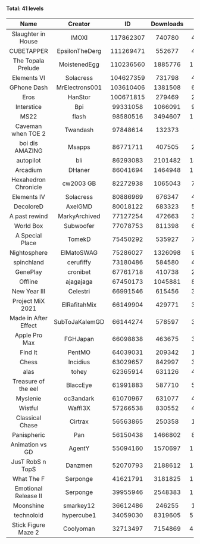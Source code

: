 #### Total: 41 levels

| Name | Creator | ID | Downloads | Likes |
|:---:|:---:|:---:|:---:|:---:|
| Slaughter in House | IMOXI | 117862307 | 740780 | 45199
| CUBETAPPER | EpsilonTheDerg | 111269471 | 552677 | 45932
| The Topala Prelude | MoistenedEgg | 110236560 | 1885776 | 154447
| Elements VI | Solacress | 104627359 | 731798 | 43354
| GPhone Dash | MrElectrons001 | 103610406 | 1381508 | 63522
| Eros | HanStor | 100671815 | 279469 | 21243
| Interstice | Bpi | 99331058 | 1066091 | 94827
| MS22 | flash | 98580516 | 3494607 | 111109
| Caveman when TOE 2 | Twandash | 97848614 | 132373 | 9154
| boi dis AMAZING | Msapps | 86771711 | 407505 | 27146
| autopilot | bli | 86293083 | 2101482 | 145256
| Arcadium | DHaner | 86041694 | 1464948 | 117651
| Hexahedron Chronicle | cw2003 GB | 82272938 | 1065043 | 70798
| Elements IV | Solacress | 80886969 | 676347 | 46107
| DecoloreD | AxelGMD | 80018122 | 683323 | 56013
| A past rewind | MarkyArchived | 77127254 | 472663 | 31558
| World Box | Subwoofer | 77078753 | 811398 | 68257
| A Special Place | TomekD | 75450292 | 535927 | 70024
| Nightosphere | ElMatoSWAG | 75286027 | 1326098 | 98900
| spinchland | cerufiffy | 73180486 | 584580 | 43255
| GenePlay | cronibet | 67761718 | 410738 | 26143
| Offline | ajagajaga | 67450173 | 1045881 | 88430
| New Year III | Celestri | 66991546 | 615456 | 39467
| Project MiX 2021 | ElRafitahMix | 66149904 | 429771 | 33786
| Made in After Effect | SubToJaKalemGD | 66144274 | 578597 | 34533
| Apple Pro Max | FGHJapan | 66098838 | 463675 | 37661
| Find It | PentMO | 64039031 | 209342 | 14751
| Chess | Incidius | 63029657 | 842997 | 36118
| alas | tohey | 62365914 | 631126 | 49491
| Treasure of the eel | BlaccEye | 61991883 | 587710 | 53383
| Myslenie | oc3andark | 61070967 | 631077 | 46592
| Wistful | Waffl3X | 57266538 | 830552 | 46439
| Classical Chase | Cirtrax | 56563865 | 250358 | 17201
| Panispheric | Pan | 56150438 | 1466802 | 85528
| Animation vs GD | AgentY | 55094160 | 1570697 | 120270
| JusT RobS n TopS | Danzmen | 52070793 | 2188612 | 143669
| What The F | Serponge | 41621791 | 3181825 | 178417
| Emotional Release II | Serponge | 39955946 | 2548383 | 192403
| Moonshine | smarkey12 | 36612486 | 246255 | 11778
| technoloid | hypercube1 | 34059030 | 8319605 | 539131
| Stick Figure Maze 2 | Coolyoman | 32713497 | 7154869 | 434629
